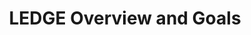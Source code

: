 ---
categories:
- bkk19
description: The LEDGE SIG is exploring the technologies and structures needed to
  support Edge computing, a new business model that allows semi-autonomous services
  to be provided close to mobile end users and devices for improved latency and augmented
  capabilities. This talk provides an overview of the SIG and its goals.
image:
  featured: 'true'
  path: /assets/images/featured-images/bkk19/BKK19-107.png
session_attendee_num: '20'
session_id: BKK19-107
session_room: Session Room 3 (Lotus 10)
session_slot:
  end_time: '2019-04-01 14:55:00'
  start_time: '2019-04-01 14:30:00'
session_speakers:
- speaker_bio: Francois-Frederic is an entrepreneur with 30 years of experience in
    technical, sales and marketing positions. Prior to joining Linaro, Francois-Frederic
    was VP Business Development at 6WIND where he has been instrumental in creating
    success for SDN and NFV offerings. Prior to that, he has been CTO and co-founder
    of Vedicis where he led architecture and development teams, and previously he
    held several technical and marketing functions at Olivetti, Unisys, Access360,
    Tempoline, Versada Networks, NetSecureOne and Radware. Francois-Frederic holds
    a degree in computing science from Universite de Paris VII. He is the author of
    seven granted patents.
  speaker_company: Linaro
  speaker_image: /assets/images/speakers/placeholder.jpg
  speaker_location: Cambridge, UK
  speaker_name: François-Frédéric Ozog
  speaker_position: Director LEDGE
  speaker_username: francois.ozog
session_track: IoT Fog/Gateway/Edge Computing
tag: session
tags:
- Networking
- Open Source Development
title: LEDGE Overview and Goals
---